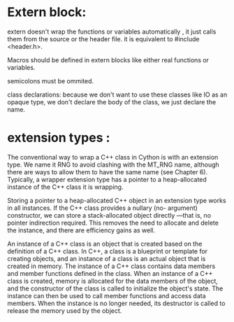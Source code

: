 
# Extern block:

extern doesn't wrap the functions or variables automatically , it just calls them from the source or the header file. it is equivalent to #include <header.h>. 

Macros should be defined in extern blocks like either real functions or variables. 

semicolons must be ommited.

class declarations: because we don't want to use these classes like IO as an opaque type, we don't declare the body of the class, we just declare the name.


# extension types :

The conventional way to wrap a C++ class in Cython is with an extension type. We name it RNG to avoid clashing with the MT_RNG name, although there are ways to allow them to have the same name (see Chapter 6). Typically, a wrapper extension type has a pointer to a heap-allocated instance of the C++ class it is wrapping.


Storing a pointer to a heap-allocated C++ object in an extension type works in all instances. If the C++ class provides a nullary (no- argument) constructor, we can store a stack-allocated object directly —that is, no pointer indirection required. This removes the need to allocate and delete the instance, and there are efficiency gains as well.



An instance of a C++ class is an object that is created based on the definition of a C++ class. In C++, a class is a blueprint or template for creating objects, and an instance of a class is an actual object that is created in memory. The instance of a C++ class contains data members and member functions defined in the class. When an instance of a C++ class is created, memory is allocated for the data members of the object, and the constructor of the class is called to initialize the object's state. The instance can then be used to call member functions and access data members. When the instance is no longer needed, its destructor is called to release the memory used by the object.

